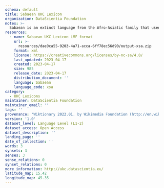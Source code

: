 ```yaml
---
schema: default
title: Sabaean UKC Lexicon
organization: DataScientia Foundation
notes: >-
  Sabaean is an extinct language from the Afro-Asiatic family that used to be spoken in Eurasia. The UKC Lexicon of Sabaean is represented as a lexico-semantic network. It consists of words, word senses, synsets, as well as sense-level and synset-level relationships
resources:
  - name: Sabaean UKC Lexicon LMF format
    url: >-
      resources/dae0ca55-9203-4a71-acca-6ff78ec56d90/output-xsa.zip
    format: xml
    license: https://creativecommons.org/licenses/by-nc-sa/4.0/
    last_updated: 2023-04-17
    created: 2023-04-17
    size: 985
    release_date: 2023-04-17
    distribution_document: ''
    language: Sabaean
    language_code: xsa
category:
  - UKC Lexicons
maintainer: DataScientia Foundation
maintainer_email: ''
tags: ''
provenance: 'Wiktionary 2022.01. by Wikimedia Foundation (http://en.wiktionary.org); Princeton WordNet 2.1 by Princeton University (https://wordnet.princeton.edu)'
version: '1.0'
dataset_level: Language Level (L1-2)
dataset_access: Open Access
dataset_description: ''
landing_page: ''
date_of_collection: ''
words: 3
synsets: 3
senses: 3
sense_relations: 0
synset_relations: 0
more_information: http://ukc.datascientia.eu/
latitude_map: 15.42
longitude_map: 45.35
---
```

